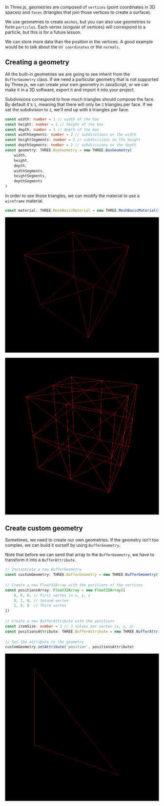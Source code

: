 In Three.js, geometries are composed of `vertices` (point coordinates in 3D spaces) and `faces` (triangles that join those vertices to create a surface).

We use geometries to create `meshes`, but you can also use geometries to form `particles`. Each vertex (singular of vertices) will correspond to a particle, but this is for a future lesson.

We can store more data than the position in the vertices. A good example would be to talk about the `UV coordinates` or the `normals`.

## Creating a geometry

All the built-in geometries we are going to see inherit from the `BufferGeometry` class. If we need a particular geometry that is not supported by Three.js, we can create your own geometry in JavaScript, or we can make it in a 3D software, export it and import it into your project.

Subdivisions correspond to how much triangles should compose the face. By default it's `1`, meaning that there will only be `2` triangles per face. If we set the subdivision to `2`, we'll end up with `8` triangles per face.

```ts
const width: number = 1 // width of the box
const height: number = 1 // height of the box
const depth: number = 1 // depth of the box
const widthSegments: number = 2 // subdivisions on the width
const heightSegments: number = 2 // subdivisions on the height
const depthSegments: number = 2 // subdivisions on the depth
const geometry: THREE.BoxGeometry = new THREE.BoxGeometry(
    width, 
    height, 
    depth, 
    widthSegments, 
    heightSegments, 
    depthSegments
)
```

In order to see those triangles, we can modify the material to use a `wireframe` material.

```ts
const material: THREE.MeshBasicMaterial = new THREE.MeshBasicMaterial({ color: 0xff0000, wireframe: true })
```


![Box Geometry](assets/Screenshot%202025-06-10%20123406.png)

![Box Geometry with subdivisions](assets/Screenshot%202025-06-10%20123445.png)


## Create custom geometry

Sometimes, we need to create our own geometries. If the geometry isn't too complex, we can build it ourself by using `BufferGeometry`.

Note that before we can send that array to the `BufferGeometry`, we have to transform it into a `BufferAttribute`.

```ts
// Instantiate a new BufferGeometry
const customGeometry: THREE.BufferGeometry = new THREE.BufferGeometry()

// Create a new Float32Array with the positions of the vertices
const positionsArray: Float32Array = new Float32Array([
    0, 0, 0, // First vertex in x, y, z
    0, 1, 0, // Second vertex
    1, 0, 0  // Third vertex
])

// Create a new BufferAttribute with the positions
const itemSize: number = 3 // 3 values per vertex (x, y, z)
const positionsAttribute: THREE.BufferAttribute = new THREE.BufferAttribute(positionsArray, itemSize)

// Set the attribute to the geometry
customGeometry.setAttribute('position', positionsAttribute)
```

![Custom Geometry](assets/Screenshot%202025-06-10%20124234.png)


